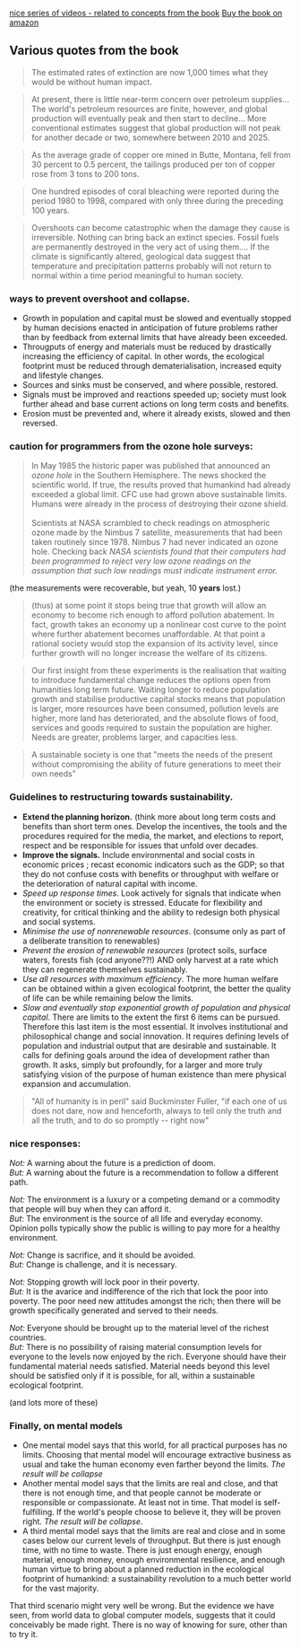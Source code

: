 [nice series of videos - related to concepts from the book](http://www.thwink.org/sustain/videos/DuelingLoops/01_Overview/Video.html)
[Buy the book on amazon](http://www.amazon.com/Limits-Growth-The-30-Year-Update/dp/193149858X)

## Various quotes from the book

> The estimated rates of extinction are now 1,000 times
> what they would be without human impact.

<div></div>

> At present, there is little near-term concern over petroleum
> supplies... The world's petroleum resources are finite, however,
> and global production will eventually peak and then start to
> decline... More conventional estimates suggest that global
> production will not peak for another decade or two, somewhere
> between 2010 and 2025.

<div></div>

> As the average grade of copper ore mined in Butte, Montana, fell
> from 30 percent to 0.5 percent, the tailings produced per ton
> of copper rose from 3 tons to 200 tons.

<div></div>

> One hundred episodes of coral bleaching were reported during the
> period 1980 to 1998, compared with only three during the preceding
> 100 years.

<div></div>

> Overshoots can become catastrophic when the damage they cause is irreversible.
> Nothing can bring back an extinct species.  Fossil fuels are permanently
> destroyed in the very act of using them.... If the climate is significantly
> altered, geological data suggest that temperature and precipitation patterns
> probably will not return to normal within a time period meaningful to human
> society.

<div></div>

### ways to prevent overshoot and collapse.

* Growth in population and capital must be slowed and eventually stopped
  by human decisions enacted in anticipation of future problems rather than
  by feedback from external limits that have already been exceeded.
* Througputs of energy and materials must be reduced by drastically increasing
  the efficiency of capital.  In other words, the ecological footprint
  must be reduced through dematerialisation, increased equity and lifestyle
  changes.
* Sources and sinks must be conserved, and where possible, restored.
* Signals must be improved and reactions speeded up; society must look further
  ahead and base current actions on long term costs and benefits.
* Erosion must be prevented and, where it already exists, slowed and then reversed.


<div></div>


### caution for programmers from the ozone hole surveys:

> In May 1985 the historic paper was published that announced an _ozone hole_
> in the Southern Hemisphere.  The news shocked the scientific world.
> If true, the results proved that humankind had already exceeded a
> global limit.  CFC use had grown above sustainable limits.  Humans
> were already in the process of destroying their ozone shield. <br/><br/>
> Scientists at NASA scrambled to check readings on atmospheric ozone
> made by the Nimbus 7 satellite, measurements that had been taken
> routinely since 1978.  Nimbus 7 had never indicated an ozone hole.
> Checking back _NASA scientists found that their computers had been_
> _programmed to reject very low ozone readings on the assumption that_
> _such low readings must indicate instrument error._

(the measurements were recoverable, but yeah, 10 **years** lost.)


<div></div>


> (thus) at some point it stops being true that growth will allow an
> economy to become rich enough to afford pollution abatement.  In fact,
> growth takes an economy up a nonlinear cost curve to the point where
> further abatement becomes unaffordable. At that point a rational society
> would stop the expansion of its activity level, since further growth
> will no longer increase the welfare of its citizens.

> Our first insight from these experiments is the realisation that waiting to
> introduce fundamental change reduces the options open from humanities
> long term future.  Waiting longer to reduce population growth and stabilise
> productive capital stocks means that population is larger, more resources
> have been consumed, pollution levels are higher, more land has deteriorated,
> and the absolute  flows of food, services and goods required to sustain
> the population are higher.  Needs are greater, problems larger, and
> capacities less.

> A sustainable society is one that "meets the needs of the present
> without compromising the ability of future generations to meet their own needs"

<div></div>



### Guidelines to restructuring towards sustainability.
* **Extend the planning horizon.** (think more about long term costs and benefits
  than short term ones.  Develop the incentives, the tools and the procedures
  required for the media, the market, and elections to report, respect and be
  responsible for issues that unfold over decades.
* **Improve the signals.** Include environmental and social costs in economic prices
  ; recast economic indicators such as the GDP; so that they do not confuse
  costs with benefits or throughput with welfare or the deterioration of natural
  capital with income.
* *Speed up response times*. Look actively for signals that indicate when the
  environment or society is stressed. Educate for flexibility and creativity,
  for critical thinking and the ability to redesign both physical and social systems.
* *Minimise the use of nonrenewable resources*. (consume only as part of a
  deliberate transition to renewables)
* *Prevent the erosion of renewable resources*  (protect soils, surface waters, forests
  fish (cod anyone??!) AND only harvest at a rate which they can regenerate themselves
  sustainably.
* *Use all resources with maximum efficiency*.  The more human welfare can
  be obtained within a given ecological footprint, the better the quality of life
  can be while remaining below the limits.
* *Slow and eventually stop exponential growth of population and physical capital*.
  There are limits to the extent the first 6 items can be pursued.  Therefore this
  last item is the most essential.  It involves institutional and philosophical
  change and social innovation.  It requires defining levels of population and
  industrial output that are desirable and sustainable.  It calls for defining
  goals around the idea of development rather than growth.  It asks, simply but
  profoundly, for a larger and more truly satisfying vision of the purpose
  of human existence than mere physical expansion and accumulation.


> "All of humanity is in peril" said Buckminster Fuller, "if each one of us
> does not dare, now and henceforth, always to tell only the truth and all
> the truth, and to do so promptly -- right now"


<div></div>

### nice responses:

*Not:* A warning about the future is a prediction of doom.<br/>
*But:* A warning about the future is a recommendation to follow a different path.

*Not:* The environment is a luxury or a competing demand or a commodity that people
will buy when they can afford it.<br/>
*But*: The environment is the source of all life and everyday economy.  Opinion polls
typically show the public is willing to pay more for a healthy environment.

*Not:* Change is sacrifice, and it should be avoided.<br/>
*But:* Change is challenge, and it is necessary.

*Not:* Stopping growth will lock poor in their poverty.<br/>
*But:* It is the avarice and indifference of the rich that lock the poor into poverty.
The poor need new attitudes amongst the rich; then there will be growth specifically
generated and served to their needs.

*Not:* Everyone should be brought up to the material level of the richest countries.<br/>
*But:* There is no possibility of raising material consumption levels for everyone
to the levels now enjoyed by the rich.  Everyone should have their fundamental
material needs satisfied.  Material needs beyond this level should be satisfied
only if it is possible, for all, within a sustainable ecological footprint.

(and lots more of these)
<div></div>


### Finally, on mental models

* One mental model says that this world, for all practical purposes has no limits.
  Choosing that mental model will encourage extractive business as usual and take
  the human economy even farther beyond the limits.  _The result will be collapse_
* Another mental model says that the limits are real and close, and that there
  is not enough time, and that people cannot be moderate or responsible or
  compassionate. At least not in time.  That model is self-fulfilling.  If the
  world's people choose to believe it, they will be proven right.  _The result will be collapse_.
* A third mental model says that the limits are real and close and in some cases
  below our current levels of throughput.  But there is just enough time, with no time to waste.
  There is just enough energy, enough material, enough money, enough environmental resilience,
  and enough human virtue to bring about a planned reduction in the ecological footprint of
  humankind: a sustainability revolution to a much better world for the vast majority.

That third scenario might very well be wrong.  But the evidence we have seen, from
world data to global computer models, suggests that it could conceivably be made right.
There is no way of knowing for sure, other than to try it.

